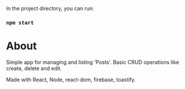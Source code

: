 In the project directory, you can run:

### `npm start`

# About

Simple app for managing and listing 'Posts'. Basic CRUD operations like create, delete and edit. 

Made with React, Node, react-dom, firebase, toastify.
